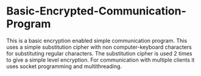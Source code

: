 # Basic-Encrypted-Communication-Program
This is a basic encryption enabled simple communication program. This uses a simple substitution cipher with non computer-keyboard characters for substituting regular characters. The substitution cipher is used 2 times to give a simple level encryption. For communication with multiple clients it uses socket programming and multithreading.
